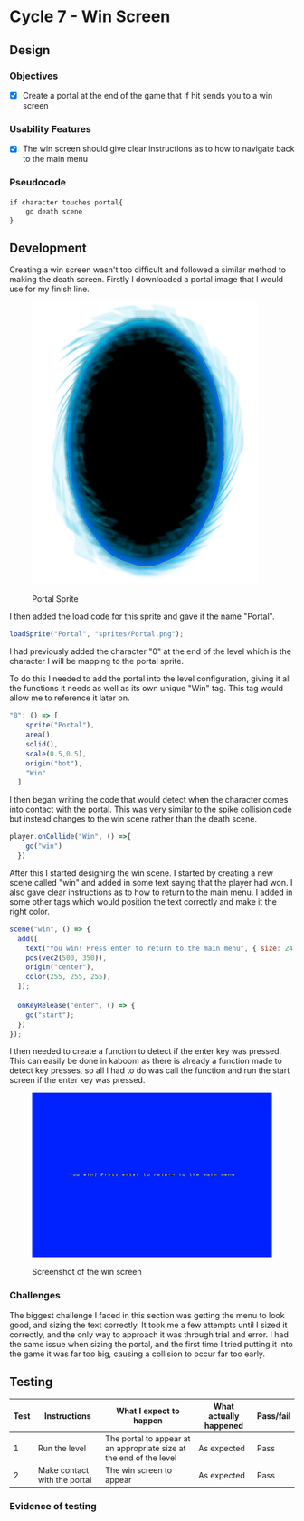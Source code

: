 # Cycle 7 - Win Screen

## Design

### Objectives

* [x] Create a portal at the end of the game that if hit sends you to a win screen

### Usability Features

* [x] The win screen should give clear instructions as to how to navigate back to the main menu

### Pseudocode

```
if character touches portal{
    go death scene
}

```

## Development

Creating a win screen wasn't too difficult and followed a similar method to making the death screen. Firstly I downloaded a portal image that I would use for my finish line.&#x20;

<figure><img src="../.gitbook/assets/image (6).png" alt=""><figcaption><p>Portal Sprite</p></figcaption></figure>

I then added the load code for this sprite and gave it the name "Portal".

```javascript
loadSprite("Portal", "sprites/Portal.png");
```

I had previously added the character "0" at the end of the level which is the character I will be mapping to the portal sprite.

To do this I needed to add the portal into the level configuration, giving it all the functions it needs as well as its own unique "Win" tag. This tag would allow me to reference it later on.

```javascript
"0": () => [
    sprite("Portal"),
    area(),
    solid(),
    scale(0.5,0.5),
    origin("bot"),
    "Win"
  ]
```

I then began writing the code that would detect when the character comes into contact with the portal. This was very similar to the spike collision code but instead changes to the win scene rather than the death scene.

```javascript
player.onCollide("Win", () =>{
    go("win")
  })
```

After this I started designing the win scene. I started by creating a new scene called "win" and added in some text saying that the player had won. I also gave clear instructions as to how to return to the main menu. I added in some other tags which would position the text correctly and make it the right color.&#x20;

```javascript
scene("win", () => {
  add([
    text("You win! Press enter to return to the main menu", { size: 24 }),
    pos(vec2(500, 350)),
    origin("center"),
    color(255, 255, 255),
  ]);

  onKeyRelease("enter", () => {
    go("start");
  })
});
```

I then needed to create a function to detect if the enter key was pressed. This can easily be done in kaboom as there is already a function made to detect key presses, so all I had to do was call the function and run the start screen if the enter key was pressed.

<figure><img src="../.gitbook/assets/image (3).png" alt=""><figcaption><p>Screenshot of the win screen</p></figcaption></figure>

### Challenges

The biggest challenge I faced in this section was getting the menu to look good, and sizing the text correctly. It took me a few attempts until I sized it correctly, and the only way to approach it was through trial and error. I had the same issue when sizing the portal, and the first time I tried putting it into the game it was far too big, causing a collision to occur far too early.&#x20;

## Testing

| Test | Instructions                 | What I expect to happen                                             | What actually happened | Pass/fail |
| ---- | ---------------------------- | ------------------------------------------------------------------- | ---------------------- | --------- |
| 1    | Run the level                | The portal to appear at an appropriate size at the end of the level | As expected            | Pass      |
| 2    | Make contact with the portal | The win screen to appear                                            | As expected            | Pass      |

### Evidence of testing

